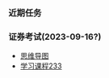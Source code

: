 ### 近期任务

### 证券考试(2023-09-16?)

* [思维导图](https://www.mubu.com/doc/1ZPFdchS_QM)
* [学习课程233](https://wx.233.com/center/study?type=0)